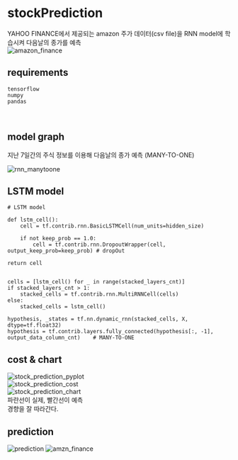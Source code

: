 # stockPrediction
YAHOO FINANCE에서 제공되는 amazon 주가 데이터(csv file)을 RNN model에 학습시켜 다음날의 종가를 예측  
![amazon_finance](https://user-images.githubusercontent.com/35649392/45922985-6b955500-bf14-11e8-9c93-828cb5e41e72.jpg)
<br>

## requirements
    tensorflow
    numpy
    pandas
<br>

## model graph
지난 7일간의 주식 정보를 이용해 다음날의 종가 예측 (MANY-TO-ONE)

![rnn_manytoone](https://user-images.githubusercontent.com/35649392/45923021-5a991380-bf15-11e8-9aae-4f56cf40b331.jpg)
<br>

## LSTM model
    # LSTM model

    def lstm_cell():
        cell = tf.contrib.rnn.BasicLSTMCell(num_units=hidden_size)
    
        if not keep_prob == 1.0:
            cell = tf.contrib.rnn.DropoutWrapper(cell, output_keep_prob=keep_prob) # dropOut
        
    return cell


    cells = [lstm_cell() for _ in range(stacked_layers_cnt)]
    if stacked_layers_cnt > 1:
        stacked_cells = tf.contrib.rnn.MultiRNNCell(cells)
    else:
        stacked_cells = lstm_cell()
    
    hypothesis, _states = tf.nn.dynamic_rnn(stacked_cells, X, dtype=tf.float32)
    hypothesis = tf.contrib.layers.fully_connected(hypothesis[:, -1], output_data_column_cnt)    # MANY-TO-ONE

## cost & chart
![stock_prediction_pyplot](https://user-images.githubusercontent.com/35649392/45922919-9337ed80-bf13-11e8-9573-91e63c0f1b6d.jpg)
<br>
![stock_prediction_cost](https://user-images.githubusercontent.com/35649392/45922855-19533480-bf12-11e8-895f-ce10520f256a.jpg)
<br>
![stock_prediction_chart](https://user-images.githubusercontent.com/35649392/45922861-2ec85e80-bf12-11e8-91d2-8ec5a3a08cc0.jpg)
<br>
파란선이 실제, 빨간선이 예측  
경향을 잘 따라간다.

## prediction
![prediction](https://user-images.githubusercontent.com/35649392/45922678-c5465100-bf0d-11e8-834d-d5c3827b5bf3.jpg)
![amzn_finance](https://user-images.githubusercontent.com/35649392/45922677-c37c8d80-bf0d-11e8-96a0-fb3c3c0eba41.jpg)
